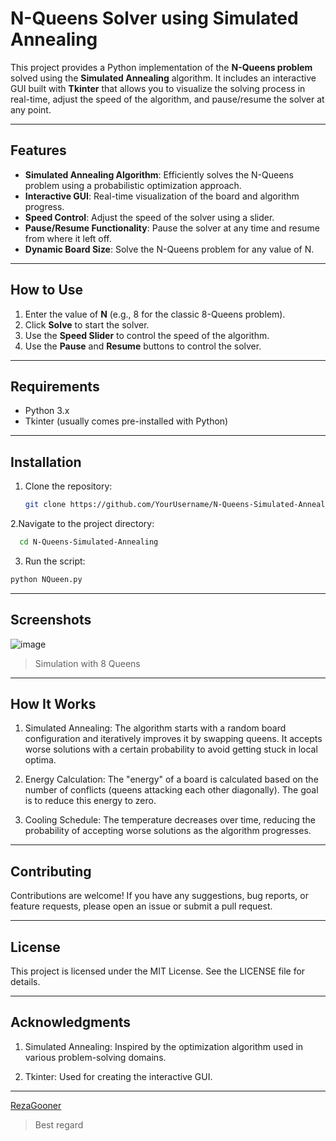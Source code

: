 # N-Queens Solver using Simulated Annealing

This project provides a Python implementation of the **N-Queens problem** solved using the **Simulated Annealing** algorithm. It includes an interactive GUI built with **Tkinter** that allows you to visualize the solving process in real-time, adjust the speed of the algorithm, and pause/resume the solver at any point.

---

## Features
- **Simulated Annealing Algorithm**: Efficiently solves the N-Queens problem using a probabilistic optimization approach.
- **Interactive GUI**: Real-time visualization of the board and algorithm progress.
- **Speed Control**: Adjust the speed of the solver using a slider.
- **Pause/Resume Functionality**: Pause the solver at any time and resume from where it left off.
- **Dynamic Board Size**: Solve the N-Queens problem for any value of N.

---

## How to Use
1. Enter the value of **N** (e.g., 8 for the classic 8-Queens problem).
2. Click **Solve** to start the solver.
3. Use the **Speed Slider** to control the speed of the algorithm.
4. Use the **Pause** and **Resume** buttons to control the solver.

---

## Requirements
- Python 3.x
- Tkinter (usually comes pre-installed with Python)

---

## Installation
1. Clone the repository:
   ```bash
   git clone https://github.com/YourUsername/N-Queens-Simulated-Annealing.git


2.Navigate to the project directory:

```bash
  cd N-Queens-Simulated-Annealing
```
3. Run the script:

```bash
python NQueen.py
```

---

## Screenshots

![image](https://github.com/user-attachments/assets/75b38afe-f769-4e76-b94a-450845074c51)
> Simulation with 8 Queens

---

## How It Works
1. Simulated Annealing: The algorithm starts with a random board configuration and iteratively improves it by swapping queens. It accepts worse solutions with a certain probability to avoid getting stuck in local optima.

2. Energy Calculation: The "energy" of a board is calculated based on the number of conflicts (queens attacking each other diagonally). The goal is to reduce this energy to zero.

3. Cooling Schedule: The temperature decreases over time, reducing the probability of accepting worse solutions as the algorithm progresses.

---

## Contributing
Contributions are welcome! If you have any suggestions, bug reports, or feature requests, please open an issue or submit a pull request.

---

## License
This project is licensed under the MIT License. See the LICENSE file for details.

---

## Acknowledgments
1. Simulated Annealing: Inspired by the optimization algorithm used in various problem-solving domains.

2. Tkinter: Used for creating the interactive GUI.


---

[RezaGooner](https://github.com/RezaGooner)
> Best regard
